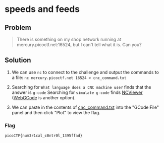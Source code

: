 # speeds and feeds

## Problem

> There is something on my shop network running at mercury.picoctf.net:16524, but I can't tell what it is. Can you?

## Solution

1. We can use `nc` to connect to the challenge and output the commands to a file: `nc mercury.picoctf.net 16524 > cnc_command.txt`

2. Searching for `What language does a CNC machine use?` finds that the answer is `g-code` Searching for `simulate g-code` finds [NCViewer](https://ncviewer.com/) ([WebGCode](https://nraynaud.github.io/webgcode/) is another option).

3. We can paste in the contents of [cnc_command.txt](./cnc_command.txt) into the "GCode File" panel and then click "Plot" to view the flag.

### Flag

`picoCTF{num3r1cal_c0ntr0l_1395ffad}`
